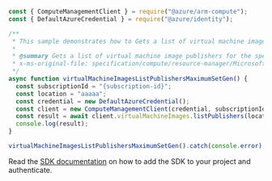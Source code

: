 ```javascript
const { ComputeManagementClient } = require("@azure/arm-compute");
const { DefaultAzureCredential } = require("@azure/identity");

/**
 * This sample demonstrates how to Gets a list of virtual machine image publishers for the specified Azure location.
 *
 * @summary Gets a list of virtual machine image publishers for the specified Azure location.
 * x-ms-original-file: specification/compute/resource-manager/Microsoft.Compute/stable/2022-03-01/ComputeRP/examples/virtualMachineImageExamples/VirtualMachineImages_ListPublishers_MaximumSet_Gen.json
 */
async function virtualMachineImagesListPublishersMaximumSetGen() {
  const subscriptionId = "{subscription-id}";
  const location = "aaaaa";
  const credential = new DefaultAzureCredential();
  const client = new ComputeManagementClient(credential, subscriptionId);
  const result = await client.virtualMachineImages.listPublishers(location);
  console.log(result);
}

virtualMachineImagesListPublishersMaximumSetGen().catch(console.error);
```

Read the [SDK documentation](https://github.com/Azure/azure-sdk-for-js/blob/%40azure%2Farm-compute_19.0.0/sdk/compute/arm-compute/README.md) on how to add the SDK to your project and authenticate.
